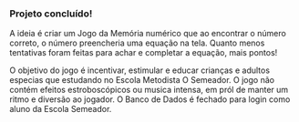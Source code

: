 ### Projeto concluído!

A ideia é criar um Jogo da Memória numérico que ao encontrar o número correto, o número preencheria uma equação na tela.
Quanto menos tentativas foram feitas para achar e completar a equação, mais pontos!

O objetivo do jogo é incentivar, estimular e educar crianças e adultos especias que estudando no Escola Metodista O Semeador. 
O jogo não contém efeitos estroboscópicos ou musica intensa, em pról de manter um ritmo e diversão ao jogador. O Banco de Dados é fechado para login como aluno da Escola Semeador.
